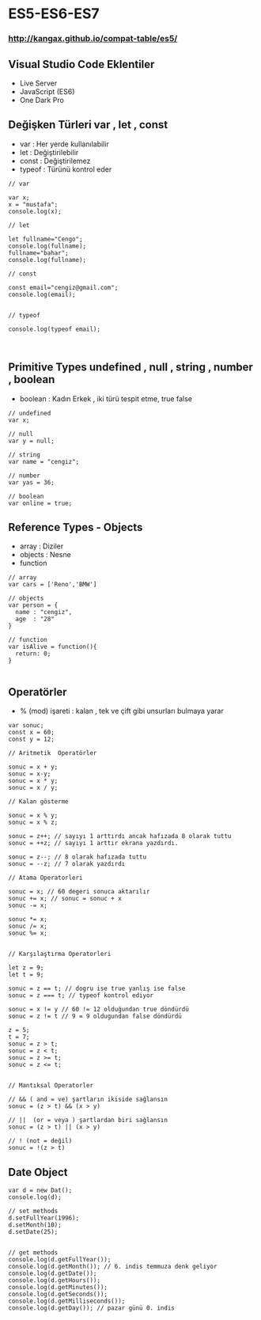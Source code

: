 # ES5-ES6-ES7
### http://kangax.github.io/compat-table/es5/


## Visual Studio Code Eklentiler
- Live Server
- JavaScript (ES6)
- One Dark Pro

## Değişken Türleri var , let , const

- var : Her yerde kullanılabilir
- let : Değiştirilebilir
- const : Değiştirilemez
- typeof : Türünü kontrol eder

```
// var

var x;
x = "mustafa";
console.log(x);

// let

let fullname="Cengo";
console.log(fullname);
fullname="bahar";
console.log(fullname);

// const

const email="cengiz@gmail.com";
console.log(email);


// typeof

console.log(typeof email);



```
## Primitive Types undefined , null , string , number , boolean
- boolean : Kadın Erkek , iki türü tespit etme, true false

```
// undefined
var x;

// null
var y = null;

// string
var name = "cengiz";

// number
var yas = 36;

// boolean
var online = true;

```

## Reference Types - Objects
- array : Diziler
- objects : Nesne
- function
```
// array
var cars = ['Reno','BMW']

// objects
var person = {
  name : "cengiz",
  age  : "28"
}

// function
var isAlive = function(){
  return: 0;
}


```

## Operatörler 
- % (mod) işareti : kalan , tek ve çift gibi unsurları bulmaya yarar
```
var sonuc;
const x = 60;
const y = 12;

// Aritmetik  Operatörler

sonuc = x + y;
sonuc = x-y;
sonuc = x * y;
sonuc = x / y;

// Kalan gösterme

sonuc = x % y; 
sonuc = x % z;

sonuc = z++; // sayıyı 1 arttırdı ancak hafızada 8 olarak tuttu
sonuc = ++z; // sayıyı 1 arttır ekrana yazdırdı.

sonuc = z--; // 8 olarak hafızada tuttu
sonuc = --z; // 7 olarak yazdırdı

// Atama Operatorleri

sonuc = x; // 60 degeri sonuca aktarılır
sonuc += x; // sonuc = sonuc + x
sonuc -= x;

sonuc *= x;
sonuc /= x;
sonuc %= x;


// Karşılaştırma Operatorleri

let z = 9;
let t = 9;

sonuc = z == t; // dogru ise true yanlış ise false
sonuc = z === t; // typeof kontrol ediyor

sonuc = x != y // 60 != 12 olduğundan true döndürdü
sonuc = z != t // 9 = 9 oldugundan false döndürdü

z = 5;
t = 7;
sonuc = z > t;
sonuc = z < t;
sonuc = z >= t;
sonuc = z <= t;


// Mantıksal Operatorler

// && ( and = ve) şartların ikiside sağlansın
sonuc = (z > t) && (x > y)

// ||  (or = veya ) şartlardan biri sağlansın
sonuc = (z > t) || (x > y)

// ! (not = değil)
sonuc = !(z > t)

```
## Date Object
```
var d = new Dat();
console.log(d);

// set methods
d.setFullYear(1996);
d.setMonth(10);
d.setDate(25);


// get methods
console.log(d.getFullYear());
console.log(d.getMonth()); // 6. indis temmuza denk geliyor
console.log(d.getDate());
console.log(d.getHours());
console.log(d.getMinutes());
console.log(d.getSeconds());
console.log(d.getMilliseconds());
console.log(d.getDay()); // pazar günü 0. indis


```
